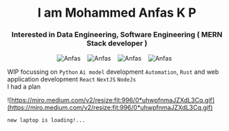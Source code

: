 <h1 align="center"> I am Mohammed Anfas K P
<!--   <img src="https://media.giphy.com/media/hvRJCLFzcasrR4ia7z/giphy.gif" width="35"></h1> -->
<h3 align="center">Interested in Data Engineering, Software Engineering ( MERN Stack developer )</h3>

<p align="center"> 
	<img src="https://komarev.com/ghpvc/?username=anfastech&label=Profile%20views&color=0e75b6&style=plastic&abbreviated=true&base=0" alt="Anfas" /> &nbsp;&nbsp;
	<!--<img src="https://badges.pufler.dev/repos/anfastech" alt="Anfas" />-->
	<img src="https://img.shields.io/github/followers/anfastech?label=Followers" alt="Anfas" /> &nbsp;&nbsp;
	<img src="https://hits.seeyoufarm.com/api/count/incr/badge.svg?url=https%3A%2F%2Fgithub.com%2Fanfastech&count_bg=%23007BB4&title_bg=%23555555&icon=slideshare.svg&icon_color=%23E7E7E7&title=hits&edge_flat=false&style=plastic" alt="Anfas" /> &nbsp;&nbsp;
        <img src="https://wakatime.com/badge/user/018d89ad-278b-4b8f-9fca-5a09dd19216b.svg" alt="Anfas" /> &nbsp;&nbsp;
<!-- 	<a href="https://www.frontendmentor.io/profile/anfastech"><img src="https://img.shields.io/badge/Front--end%20Mentor-Follow-blue" alt="Anfas" /></a> &nbsp;&nbsp; -->
	
</p>


WIP focussing on `Python` `Ai model` development `Automation`, `Rust` and web application development `React` `NextJS` `NodeJs`
<br /> I had a plan


![https://miro.medium.com/v2/resize:fit:996/0*uhwpfnmaJZXdL3Cq.gif](https://miro.medium.com/v2/resize:fit:996/0*uhwpfnmaJZXdL3Cq.gif)

`
new laptop is loading!...
`